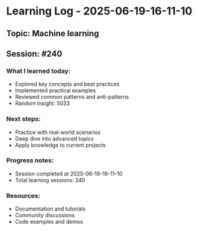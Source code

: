 # Learning Log - 2025-06-19-16-11-10

## Topic: Machine learning
## Session: #240

### What I learned today:
- Explored key concepts and best practices
- Implemented practical examples  
- Reviewed common patterns and anti-patterns
- Random insight: 5033

### Next steps:
- Practice with real-world scenarios
- Deep dive into advanced topics
- Apply knowledge to current projects

### Progress notes:
- Session completed at 2025-06-19-16-11-10
- Total learning sessions: 240

### Resources:
- Documentation and tutorials
- Community discussions
- Code examples and demos
